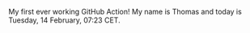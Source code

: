 My first ever working GitHub Action!
My name is Thomas and today is Tuesday, 14 February, 07:23 CET. 

